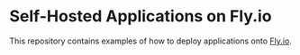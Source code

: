 # Self-Hosted Applications on Fly.io

This repository contains examples of how to deploy applications onto
[Fly.io](https://fly.io).
